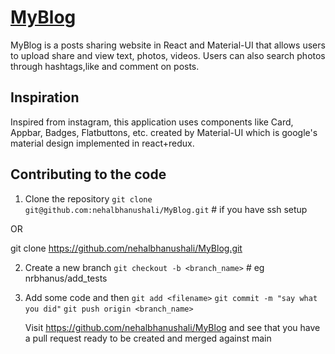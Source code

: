 # [MyBlog](https://nehalbhanushali.github.io/MyBlog/src/client/index.html)

MyBlog is a posts sharing website in React and Material-UI that allows users to upload share and view text, photos, videos.
Users can also search photos through hashtags,like and comment on posts.

## Inspiration

Inspired from instagram, this application uses components like Card, Appbar, Badges, Flatbuttons, etc. created by Material-UI which is google's material design implemented in react+redux.

## Contributing to the code

1. Clone the repository
   `git clone git@github.com:nehalbhanushali/MyBlog.git` # if you have ssh setup

OR

git clone https://github.com/nehalbhanushali/MyBlog.git

2. Create a new branch
   `git checkout -b <branch_name>` # eg nrbhanus/add_tests

3. Add some code and then
   `git add <filename>`
   `git commit -m "say what you did"`
   `git push origin <branch_name>`

   Visit https://github.com/nehalbhanushali/MyBlog and see that you have a pull request ready to be created and merged against main
